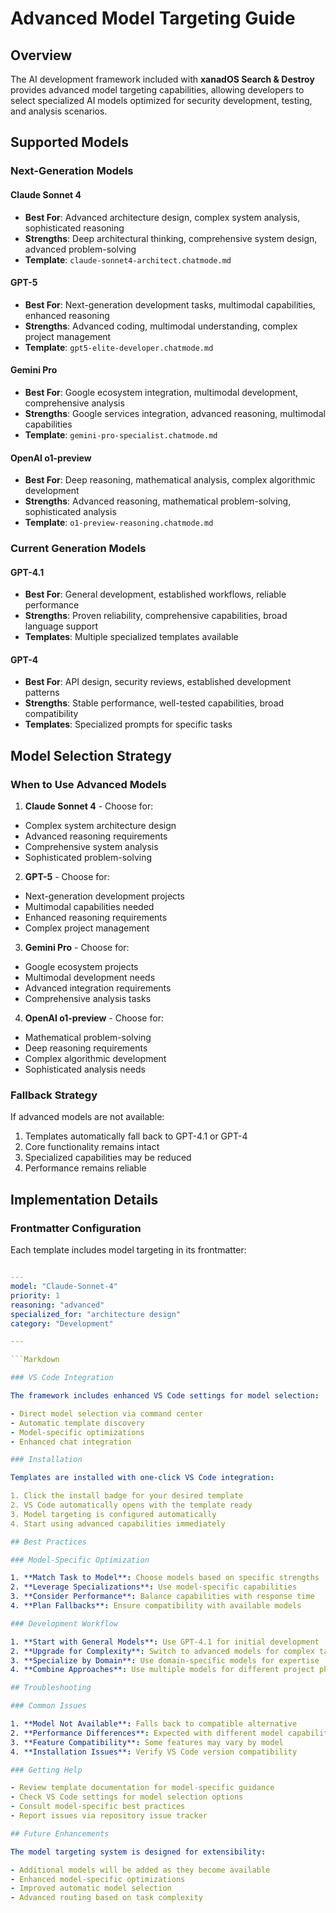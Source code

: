 # Advanced Model Targeting Guide

## Overview

The AI development framework included with **xanadOS Search & Destroy** provides advanced model
targeting capabilities, allowing developers to select specialized AI models optimized for security
development, testing, and analysis scenarios.

## Supported Models

### Next-Generation Models

#### Claude Sonnet 4

- **Best For**: Advanced architecture design, complex system analysis, sophisticated reasoning
- **Strengths**: Deep architectural thinking, comprehensive system design, advanced problem-solving
- **Template**: `claude-sonnet4-architect.chatmode.md`

#### GPT-5

- **Best For**: Next-generation development tasks, multimodal capabilities, enhanced reasoning
- **Strengths**: Advanced coding, multimodal understanding, complex project management
- **Template**: `gpt5-elite-developer.chatmode.md`

#### Gemini Pro

- **Best For**: Google ecosystem integration, multimodal development, comprehensive analysis
- **Strengths**: Google services integration, advanced reasoning, multimodal capabilities
- **Template**: `gemini-pro-specialist.chatmode.md`

#### OpenAI o1-preview

- **Best For**: Deep reasoning, mathematical analysis, complex algorithmic development
- **Strengths**: Advanced reasoning, mathematical problem-solving, sophisticated analysis
- **Template**: `o1-preview-reasoning.chatmode.md`

### Current Generation Models

#### GPT-4.1

- **Best For**: General development, established workflows, reliable performance
- **Strengths**: Proven reliability, comprehensive capabilities, broad language support
- **Templates**: Multiple specialized templates available

#### GPT-4

- **Best For**: API design, security reviews, established development patterns
- **Strengths**: Stable performance, well-tested capabilities, broad compatibility
- **Templates**: Specialized prompts for specific tasks

## Model Selection Strategy

### When to Use Advanced Models

1. **Claude Sonnet 4** - Choose for:

- Complex system architecture design
- Advanced reasoning requirements
- Comprehensive system analysis
- Sophisticated problem-solving

2. **GPT-5** - Choose for:

- Next-generation development projects
- Multimodal capabilities needed
- Enhanced reasoning requirements
- Complex project management

3. **Gemini Pro** - Choose for:

- Google ecosystem projects
- Multimodal development needs
- Advanced integration requirements
- Comprehensive analysis tasks

4. **OpenAI o1-preview** - Choose for:

- Mathematical problem-solving
- Deep reasoning requirements
- Complex algorithmic development
- Sophisticated analysis needs

### Fallback Strategy

If advanced models are not available:

1. Templates automatically fall back to GPT-4.1 or GPT-4
2. Core functionality remains intact
3. Specialized capabilities may be reduced
4. Performance remains reliable

## Implementation Details

### Frontmatter Configuration

Each template includes model targeting in its frontmatter:

````YAML

---
model: "Claude-Sonnet-4"
priority: 1
reasoning: "advanced"
specialized_for: "architecture design"
category: "Development"

---

```Markdown

### VS Code Integration

The framework includes enhanced VS Code settings for model selection:

- Direct model selection via command center
- Automatic template discovery
- Model-specific optimizations
- Enhanced chat integration

### Installation

Templates are installed with one-click VS Code integration:

1. Click the install badge for your desired template
2. VS Code automatically opens with the template ready
3. Model targeting is configured automatically
4. Start using advanced capabilities immediately

## Best Practices

### Model-Specific Optimization

1. **Match Task to Model**: Choose models based on specific strengths
2. **Leverage Specializations**: Use model-specific capabilities
3. **Consider Performance**: Balance capabilities with response time
4. **Plan Fallbacks**: Ensure compatibility with available models

### Development Workflow

1. **Start with General Models**: Use GPT-4.1 for initial development
2. **Upgrade for Complexity**: Switch to advanced models for complex tasks
3. **Specialize by Domain**: Use domain-specific models for expertise
4. **Combine Approaches**: Use multiple models for different project phases

## Troubleshooting

### Common Issues

1. **Model Not Available**: Falls back to compatible alternative
2. **Performance Differences**: Expected with different model capabilities
3. **Feature Compatibility**: Some features may vary by model
4. **Installation Issues**: Verify VS Code version compatibility

### Getting Help

- Review template documentation for model-specific guidance
- Check VS Code settings for model selection options
- Consult model-specific best practices
- Report issues via repository issue tracker

## Future Enhancements

The model targeting system is designed for extensibility:

- Additional models will be added as they become available
- Enhanced model-specific optimizations
- Improved automatic model selection
- Advanced routing based on task complexity
````
